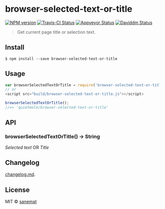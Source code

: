 # browser-selected-text-or-title

[![NPM version][npm-image]][npm-url] [![Travis-CI Status][travis-image]][travis-url] [![Appveyor Status][appveyor-image]][appveyor-url] [![Daviddm Status][daviddm-image]][daviddm-url]

> Get current page title or selection text.


## Install

```
$ npm install --save browser-selected-text-or-title
```


## Usage

```js
var browserSelectedTextOrTitle = require('browser-selected-text-or-title');
// or
<script src="build/browser-selected-text-or-title.js"></script>

browserSelectedTextOrTitle();
//=> 'quietmole/browser-selected-text-or-title'
```



## API

### browserSelectedTextOrTitle() -> String

*Selected text* OR *Title*


## Changelog

[changelog.md](./changelog.md).


## License

MIT © [sanemat](http://sane.jp)


[travis-url]: https://travis-ci.org/quietmole/browser-selected-text-or-title
[travis-image]: https://img.shields.io/travis/quietmole/browser-selected-text-or-title/master.svg?style=flat-square&label=build%20%28linux%29
[appveyor-url]: https://ci.appveyor.com/project/sanemat/browser-selected-text-or-title/branch/master
[appveyor-image]: https://img.shields.io/appveyor/ci/sanemat/browser-selected-text-or-title/master.svg?style=flat-square&label=build%20%28windows%29
[npm-url]: https://npmjs.org/package/browser-selected-text-or-title
[npm-image]: https://img.shields.io/npm/v/browser-selected-text-or-title.svg?style=flat-square
[daviddm-url]: https://david-dm.org/quietmole/browser-selected-text-or-title
[daviddm-image]: https://img.shields.io/david/quietmole/browser-selected-text-or-title.svg?style=flat-square
